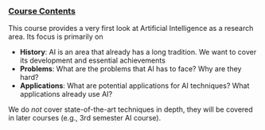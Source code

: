 ### [Course Contents](https://moodle.jku.at/jku/course/view.php?id=11676#section-0)

This course provides a very first look at Artificial Intelligence as a research area. Its focus is primarily on


* **History**: AI is an area that already has a long tradition. We want to cover its development and essential achievements
* **Problems**: What are the problems that AI has to face? Why are they hard?
* **Applications**: What are potential applications for AI techniques? What applications already use AI?  


We do *not* cover state-of-the-art techniques in depth, they will be covered in later courses (e.g., 3rd semester AI course).



